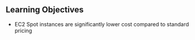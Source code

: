 ## Learning Objectives

* EC2 Spot instances are significantly lower cost compared to standard pricing
